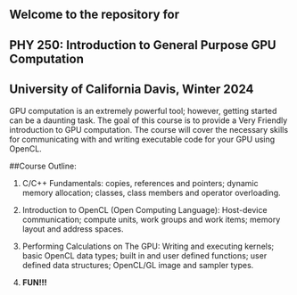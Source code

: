 ## Welcome to the repository for
## PHY 250: Introduction to General Purpose GPU Computation
## University of California Davis, Winter 2024


GPU computation is an extremely powerful tool; however, getting started can be a daunting 
task. The goal of this course is to provide a Very Friendly introduction to GPU computation. 
The course will cover the necessary skills for communicating with and writing executable code 
for your GPU using OpenCL.

##Course Outline:
1. C/C++ Fundamentals: copies, references and pointers; dynamic memory allocation; classes, 
class members and operator overloading.

2. Introduction to OpenCL (Open Computing Language): Host-device communication; compute units, 
work groups and work items; memory layout and address spaces. 

3. Performing Calculations on The GPU: Writing and executing kernels; basic OpenCL data types; 
built in and user defined functions; user defined data structures; OpenCL/GL image and sampler 
types.

4. **FUN!!!**
